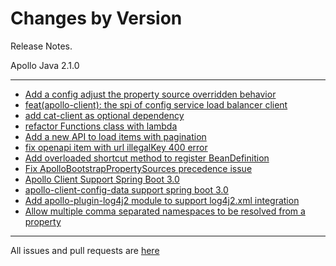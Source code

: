 Changes by Version
==================
Release Notes.

Apollo Java 2.1.0

------------------
* [Add a config adjust the property source overridden behavior](https://github.com/apolloconfig/apollo/pull/4409)
* [feat(apollo-client): the spi of config service load balancer client](https://github.com/apolloconfig/apollo/pull/4394)
* [add cat-client as optional dependency](https://github.com/apolloconfig/apollo/pull/4414)
* [refactor Functions class with lambda](https://github.com/apolloconfig/apollo/pull/4419)
* [Add a new API to load items with pagination](https://github.com/apolloconfig/apollo/pull/4468)
* [fix openapi item with url illegalKey 400 error](https://github.com/apolloconfig/apollo/pull/4549)
* [Add overloaded shortcut method to register BeanDefinition](https://github.com/apolloconfig/apollo/pull/4574)
* [Fix ApolloBootstrapPropertySources precedence issue](https://github.com/apolloconfig/apollo-java/pull/3)
* [Apollo Client Support Spring Boot 3.0](https://github.com/apolloconfig/apollo-java/pull/4)
* [apollo-client-config-data support spring boot 3.0](https://github.com/apolloconfig/apollo-java/pull/5)
* [Add apollo-plugin-log4j2 module to support log4j2.xml integration](https://github.com/apolloconfig/apollo-java/pull/6)
* [Allow multiple comma separated namespaces to be resolved from a property](https://github.com/apolloconfig/apollo-java/pull/11)
------------------
All issues and pull requests are [here](https://github.com/apolloconfig/apollo-java/milestone/1?closed=1)